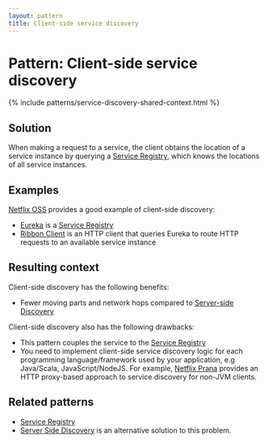 ```yaml
---
layout: pattern
title: Client-side service discovery
---
```


# Pattern: Client-side service discovery

{% include patterns/service-discovery-shared-context.html %}

## Solution

When making a request to a service, the client obtains the location of a service instance by querying a [Service Registry](service-registry.html), which knows the locations of all service instances.

## Examples

[Netflix OSS](http://netflix.github.io/) provides a good example of client-side discovery:

* [Eureka](https://github.com/Netflix/eureka/wiki/Eureka-at-a-glance) is a [Service Registry](service-registry.html)
* [Ribbon Client](https://github.com/Netflix/ribbon) is an HTTP client that queries Eureka to route HTTP requests to an available service instance

## Resulting context

Client-side discovery has the following benefits:

* Fewer moving parts and network hops compared to [Server-side Discovery](server-side-discovery.html)

Client-side discovery also has the following drawbacks:

* This pattern couples the service to the [Service Registry](service-registry.html) 
* You need to implement client-side service discovery logic for each programming language/framework used by your application, e.g Java/Scala, JavaScript/NodeJS. 
For example, [Netflix Prana](https://github.com/Netflix/Prana) provides an HTTP proxy-based approach to service discovery for non-JVM clients.

## Related patterns

* [Service Registry](service-registry.html)
* [Server Side Discovery](server-side-discovery.html) is an alternative solution to this problem.


